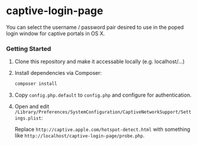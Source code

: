 # captive-login-page

You can select the username / password pair desired to use in the poped login window for captive portals in OS X.

### Getting Started

1. Clone this repository and make it accessable locally (e.g. localhost/...)

2. Install dependencies via Composer:

   ```bash
   composer install
   ```

2. Copy `config.php.default` to `config.php` and configure for authentication.

3. Open and edit `/Library/Preferences/SystemConfiguration/CaptiveNetworkSupport/Settings.plist`:
	
   Replace `http://captive.apple.com/hotspot-detect.html` with something like `http://localhost/captive-login-page/probe.php`.
